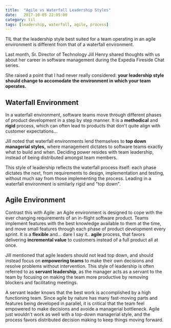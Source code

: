 ```yaml
---
title:  "Agile vs Waterfall Leadership Styles"
date:   2017-10-05 22:05:00
category: til
tags: [leadership, waterfall, agile, process]
---
```


TIL that the leadership style best suited for a team operating in an agile environment is different from that of a waterfall environment.

Last month, Sr. Director of Technology Jill Henry shared thoughts with us about her career in software management during the Expedia Fireside Chat series.

She raised a point that I had never really considered: **your leadership style should change to accomodate the environment in which your team operates.**

## Waterfall Environment

In a waterfall environment, software teams move through different phases of product development in a step by step manner. It is a **methodical** and **rigid** process, which can often lead to products that don't quite align with customer expectations...

Jill noted that waterfall environments lend themselves to **top down managerial styles,** where management dictates to software teams exactly what to build and when. Deciding power resides with team leadership, instead of being distributed amongst team members.

This style of leadership reflects the waterfall process itself: each phase dictates the next, from requirements to design, implementation and testing, without much say from those implementing the process. Leading in a waterfall environment is similarly rigid and "top down".

## Agile Environment

Contrast this with Agile: an Agile environment is designed to cope with the ever changing requirements of an in-flight software product. Teams implement features with the best knowledge available to them at the time, and move small features through each phase of product development every sprint. It is a **flexible** and... dare I say it.. **agile** process, that favors delivering **incremental value** to customers instead of a full product all at once.

Jill mentioned that agile leaders should not lead top down, and should instead focus on **empowering teams** to make their own decisions and resolve problems without intervention. This style of leadership is often referred to as **servant leadership**, as the manager acts as a servant to the team by focusing on making the team more productive by removing blockers and facilitating meetings.

A servant leader knows that the best work is accomplished by a high functioning team. Since agile by nature has many fast-moving parts and features being developed in parallel, it is critical that the team feel empowered to make decisions and avoide a managerial bottleneck. Agile just wouldn't work as well with a top-down managerial style, and the process favors distributed decision making to keep things moving forward.
